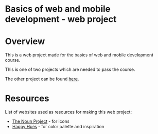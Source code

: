 # Basics of web and mobile development - web project

# Overview

This is a web project made for the basics of web and mobile development course.

This is one of two projects which are needed to pass the course.

The other project can be found [here](https://github.com/lukakuterovac/orwma-mobile-project).

# Resources

List of websites used as resources for making this web project:

- [The Noun Project](https://thenounproject.com) - for icons
- [Happy Hues](https://www.happyhues.co) - for color palette and inspiration
